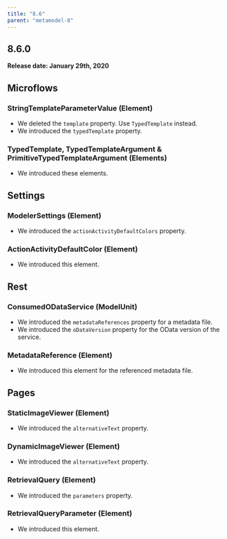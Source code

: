```yaml
---
title: "8.6"
parent: "metamodel-8"
---
```


## 8.6.0

**Release date: January 29th, 2020**

## Microflows

### StringTemplateParameterValue (Element)

* We deleted the `template` property. Use `TypedTemplate` instead.
* We introduced the `typedTemplate` property.

### TypedTemplate, TypedTemplateArgument & PrimitiveTypedTemplateArgument (Elements)

* We introduced these elements.

## Settings

### ModelerSettings (Element)

* We introduced the `actionActivityDefaultColors` property.

### ActionActivityDefaultColor (Element)

* We introduced this element.

## Rest

### ConsumedODataService (ModelUnit)

* We introduced the `metadataReferences` property for a metadata file.
* We introduced the `oDataVersion` property for the OData version of the service.

### MetadataReference (Element)

* We introduced this element for the referenced metadata file.

## Pages

### StaticImageViewer (Element)

* We introduced the `alternativeText` property.

### DynamicImageViewer (Element)

* We introduced the `alternativeText` property.

### RetrievalQuery (Element)

* We introduced the `parameters` property.

### RetrievalQueryParameter (Element)

* We introduced this element.
